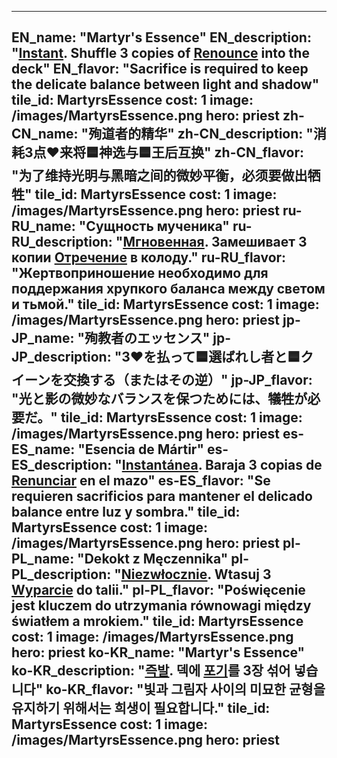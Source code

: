 ---

EN_name: "Martyr's Essence"
EN_description: "<u><u>Instant</u></u>. Shuffle 3 copies of <a href = '../en/abilities#Renounce'>Renounce</a> into the deck"
EN_flavor: "Sacrifice is required to keep the delicate balance between light and shadow"
tile_id: MartyrsEssence
cost: 1
image: /images/MartyrsEssence.png
hero: priest
zh-CN_name: "殉道者的精华"
zh-CN_description: "消耗3点❤️来将🟦神选与🟦王后互换"
zh-CN_flavor: "为了维持光明与黑暗之间的微妙平衡，必须要做出牺牲"
tile_id: MartyrsEssence
cost: 1
image: /images/MartyrsEssence.png
hero: priest
ru-RU_name: "Сущность мученика"
ru-RU_description: "<u><u>Мгновенная</u></u>. Замешивает 3 копии <a href = '../ru_ru/abilities#Renounce'>Отречение</a> в колоду."
ru-RU_flavor: "Жертвоприношение необходимо для поддержания хрупкого баланса между светом и тьмой."
tile_id: MartyrsEssence
cost: 1
image: /images/MartyrsEssence.png
hero: priest
jp-JP_name: "殉教者のエッセンス"
jp-JP_description: "3❤️を払って🟦選ばれし者と🟦クイーンを交換する（またはその逆）"
jp-JP_flavor: "光と影の微妙なバランスを保つためには、犠牲が必要だ。"
tile_id: MartyrsEssence
cost: 1
image: /images/MartyrsEssence.png
hero: priest
es-ES_name: "Esencia de Mártir"
es-ES_description: "<u><u>Instantánea</u></u>. Baraja 3 copias de <a href = '../es_es/abilities#Renounce'>Renunciar</a> en el mazo"
es-ES_flavor: "Se requieren sacrificios para mantener el delicado balance entre luz y sombra."
tile_id: MartyrsEssence
cost: 1
image: /images/MartyrsEssence.png
hero: priest
pl-PL_name: "Dekokt z Męczennika"
pl-PL_description: "<u><u>Niezwłocznie</u></u>. Wtasuj 3 <a href = '../pl_pl/abilities#Renounce'>Wyparcie</a> do talii."
pl-PL_flavor: "Poświęcenie jest kluczem do utrzymania równowagi między światłem a mrokiem."
tile_id: MartyrsEssence
cost: 1
image: /images/MartyrsEssence.png
hero: priest
ko-KR_name: "Martyr's Essence"
ko-KR_description: "<u><u>즉발</u></u>. 덱에 <a href = '../ko_kr/abilities#Renounce'>포기</a>를 3장 섞어 넣습니다"
ko-KR_flavor: "빛과 그림자 사이의 미묘한 균형을 유지하기 위해서는 희생이 필요합니다."
tile_id: MartyrsEssence
cost: 1
image: /images/MartyrsEssence.png
hero: priest
---